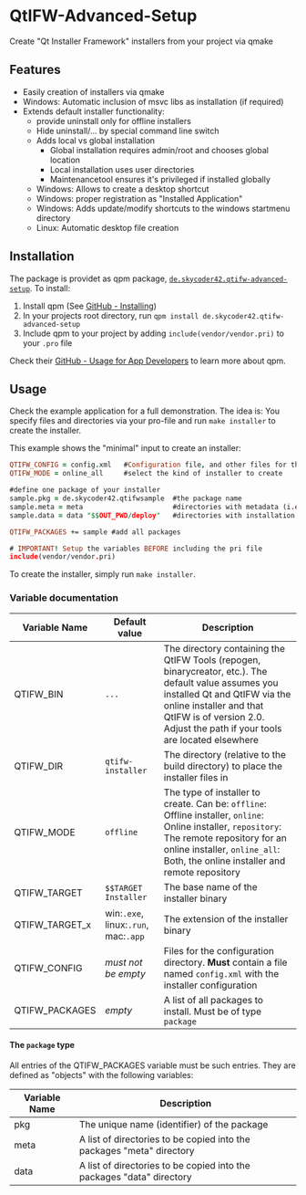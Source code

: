 # QtIFW-Advanced-Setup
Create "Qt Installer Framework" installers from your project via qmake

## Features
- Easily creation of installers via qmake
- Windows: Automatic inclusion of msvc libs as installation (if required)
- Extends default installer functionality:
	- provide uninstall only for offline installers
	- Hide uninstall/... by special command line switch
	- Adds local vs global installation
		- Global installation requires admin/root and chooses global location
		- Local installation uses user directories
		- Maintenancetool ensures it's privileged if installed globally
	- Windows: Allows to create a desktop shortcut
	- Windows: proper registration as "Installed Application"
	- Windows: Adds update/modify shortcuts to the windows startmenu directory
	- Linux: Automatic desktop file creation

## Installation
The package is providet as qpm package, [`de.skycoder42.qtifw-advanced-setup`](https://www.qpm.io/packages/de.skycoder42.qtifw-advanced-setup/index.html). To install:

1. Install qpm (See [GitHub - Installing](https://github.com/Cutehacks/qpm/blob/master/README.md#installing))
2. In your projects root directory, run `qpm install de.skycoder42.qtifw-advanced-setup`
3. Include qpm to your project by adding `include(vendor/vendor.pri)` to your `.pro` file

Check their [GitHub - Usage for App Developers](https://github.com/Cutehacks/qpm/blob/master/README.md#usage-for-app-developers) to learn more about qpm.

## Usage
Check the example application for a full demonstration. The idea is: You specify files and directories via your pro-file and run `make installer` to create the installer.

This example shows the "minimal" input to create an installer:
```.pro
QTIFW_CONFIG = config.xml	#Configuration file, and other files for the config dir
QTIFW_MODE = online_all		#select the kind of installer to create

#define one package of your installer
sample.pkg = de.skycoder42.qtifwsample	#the package name
sample.meta = meta 						#directories with metadata (i.e. the "meta" directory of the package)
sample.data = data "$$OUT_PWD/deploy"	#directories with installation data (i.e. the "data" directory of the package)

QTIFW_PACKAGES += sample #add all packages

# IMPORTANT! Setup the variables BEFORE including the pri file
include(vendor/vendor.pri)
```

To create the installer, simply run `make installer`.

### Variable documentation
 Variable Name	| Default value 						| Description
----------------|---------------------------------------|-------------
 QTIFW_BIN		| `...`									| The directory containing the QtIFW Tools (repogen, binarycreator, etc.). The default value assumes you installed Qt and QtIFW via the online installer and that QtIFW is of version 2.0. Adjust the path if your tools are located elsewhere
 QTIFW_DIR		| `qtifw-installer`						| The directory (relative to the build directory) to place the installer files in
 QTIFW_MODE		| `offline`								| The type of installer to create. Can be: `offline`: Offline installer, `online`: Online installer, `repository`: The remote repository for an online installer, `online_all`: Both, the online installer and remote repository
 QTIFW_TARGET	| `$$TARGET Installer`					| The base name of the installer binary
 QTIFW_TARGET_x	| win:`.exe`, linux:`.run`, mac:`.app`	| The extension of the installer binary
 QTIFW_CONFIG	| _must not be empty_					| Files for the configuration directory. **Must** contain a file named `config.xml` with the installer configuration
 QTIFW_PACKAGES	| _empty_								| A list of all packages to install. Must be of type `package`
 
 #### The `package` type
 All entries of the QTIFW_PACKAGES variable must be such entries. They are defined as "objects" with the following variables:
 
 Variable Name	| Description
----------------|-------------
 pkg			| The unique name (identifier) of the package
 meta			| A list of directories to be copied into the packages "meta" directory
 data			| A list of directories to be copied into the packages "data" directory
